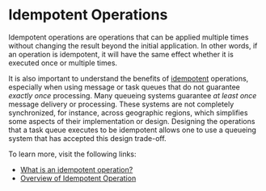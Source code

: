 # Idempotent Operations

Idempotent operations are operations that can be applied multiple times without changing the result beyond the initial application. In other words, if an operation is idempotent, it will have the same effect whether it is executed once or multiple times.

It is also important to understand the benefits of [idempotent](https://en.wikipedia.org/wiki/Idempotence#Computer_science_meaning) operations, especially when using message or task queues that do not guarantee _exactly once_ processing. Many queueing systems guarantee _at least once_ message delivery or processing. These systems are not completely synchronized, for instance, across geographic regions, which simplifies some aspects of their implementation or design. Designing the operations that a task queue executes to be idempotent allows one to use a queueing system that has accepted this design trade-off.

To learn more, visit the following links:

- [What is an idempotent operation?](https://stackoverflow.com/questions/1077412/what-is-an-idempotent-operation)
- [Overview of Idempotent Operation](https://www.baeldung.com/cs/idempotent-operations)
